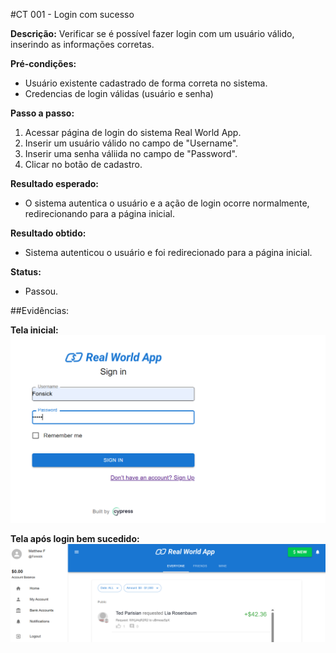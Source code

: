 #CT 001 - Login com sucesso

**Descrição:** Verificar se é possível fazer login com um usuário válido, inserindo as informações corretas.

**Pré-condições:** 
- Usuário existente cadastrado de forma correta no sistema.
- Credencias de login válidas (usuário e senha)

**Passo a passo:**

1. Acessar página de login do sistema Real World App.
2. Inserir um usuário válido no campo de "Username".
3. Inserir uma senha váliida no campo de "Password".
4. Clicar no botão de cadastro.

**Resultado esperado:**
- O sistema autentica o usuário e a ação de login ocorre normalmente, redirecionando para a página inicial.

**Resultado obtido:**
- Sistema autenticou o usuário e foi redirecionado para a página inicial.

**Status:**
- Passou.

##Evidências:

**Tela inicial:**
![Tela de login](./Imagens/tela-login.png)

**Tela após login bem sucedido:**
![Página inicial](./Imagens/pagina-inicial-sucesso.png)


